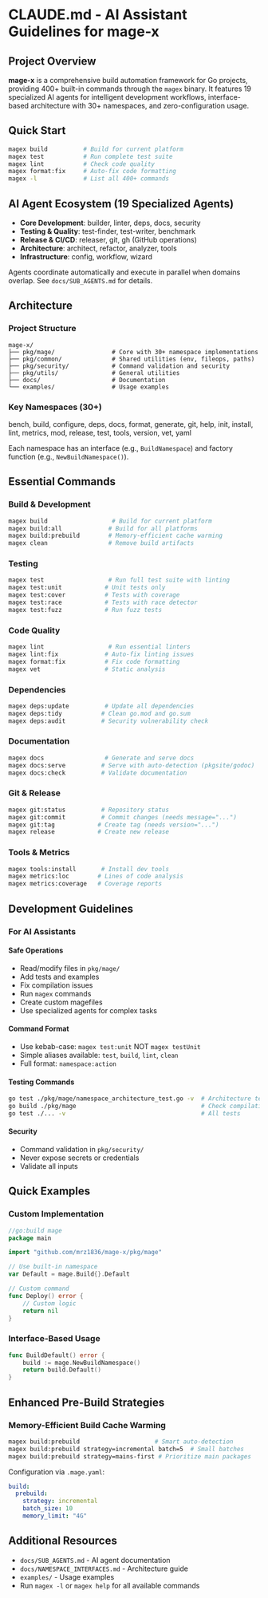 # CLAUDE.md - AI Assistant Guidelines for mage-x

## Project Overview
**mage-x** is a comprehensive build automation framework for Go projects, providing 400+ built-in commands through the `magex` binary. It features 19 specialized AI agents for intelligent development workflows, interface-based architecture with 30+ namespaces, and zero-configuration usage.

## Quick Start
```bash
magex build          # Build for current platform
magex test           # Run complete test suite
magex lint           # Check code quality
magex format:fix     # Auto-fix code formatting
magex -l             # List all 400+ commands
```

## AI Agent Ecosystem (19 Specialized Agents)
- **Core Development**: builder, linter, deps, docs, security
- **Testing & Quality**: test-finder, test-writer, benchmark
- **Release & CI/CD**: releaser, git, gh (GitHub operations)
- **Architecture**: architect, refactor, analyzer, tools
- **Infrastructure**: config, workflow, wizard

Agents coordinate automatically and execute in parallel when domains overlap. See `docs/SUB_AGENTS.md` for details.

## Architecture

### Project Structure
```
mage-x/
├── pkg/mage/                # Core with 30+ namespace implementations
├── pkg/common/              # Shared utilities (env, fileops, paths)
├── pkg/security/            # Command validation and security
├── pkg/utils/               # General utilities
├── docs/                    # Documentation
└── examples/                # Usage examples
```

### Key Namespaces (30+)
bench, build, configure, deps, docs, format, generate, git, help, init, install, lint, metrics, mod, release, test, tools, version, vet, yaml

Each namespace has an interface (e.g., `BuildNamespace`) and factory function (e.g., `NewBuildNamespace()`).

## Essential Commands

### Build & Development
```bash
magex build                  # Build for current platform
magex build:all             # Build for all platforms
magex build:prebuild        # Memory-efficient cache warming
magex clean                 # Remove build artifacts
```

### Testing
```bash
magex test                  # Run full test suite with linting
magex test:unit            # Unit tests only
magex test:cover           # Tests with coverage
magex test:race            # Tests with race detector
magex test:fuzz            # Run fuzz tests
```

### Code Quality
```bash
magex lint                  # Run essential linters
magex lint:fix             # Auto-fix linting issues
magex format:fix           # Fix code formatting
magex vet                  # Static analysis
```

### Dependencies
```bash
magex deps:update          # Update all dependencies
magex deps:tidy           # Clean go.mod and go.sum
magex deps:audit          # Security vulnerability check
```

### Documentation
```bash
magex docs                 # Generate and serve docs
magex docs:serve          # Serve with auto-detection (pkgsite/godoc)
magex docs:check          # Validate documentation
```

### Git & Release
```bash
magex git:status          # Repository status
magex git:commit          # Commit changes (needs message="...")
magex git:tag            # Create tag (needs version="...")
magex release            # Create new release
```

### Tools & Metrics
```bash
magex tools:install       # Install dev tools
magex metrics:loc        # Lines of code analysis
magex metrics:coverage   # Coverage reports
```

## Development Guidelines

### For AI Assistants

#### Safe Operations
- Read/modify files in `pkg/mage/`
- Add tests and examples
- Fix compilation issues
- Run `magex` commands
- Create custom magefiles
- Use specialized agents for complex tasks

#### Command Format
- Use kebab-case: `magex test:unit` NOT `magex testUnit`
- Simple aliases available: `test`, `build`, `lint`, `clean`
- Full format: `namespace:action`

#### Testing Commands
```bash
go test ./pkg/mage/namespace_architecture_test.go -v  # Architecture test
go build ./pkg/mage                                   # Check compilation
go test ./... -v                                      # All tests
```

#### Security
- Command validation in `pkg/security/`
- Never expose secrets or credentials
- Validate all inputs

## Quick Examples

### Custom Implementation
```go
//go:build mage
package main

import "github.com/mrz1836/mage-x/pkg/mage"

// Use built-in namespace
var Default = mage.Build{}.Default

// Custom command
func Deploy() error {
    // Custom logic
    return nil
}
```

### Interface-Based Usage
```go
func BuildDefault() error {
    build := mage.NewBuildNamespace()
    return build.Default()
}
```

## Enhanced Pre-Build Strategies

### Memory-Efficient Build Cache Warming
```bash
magex build:prebuild                     # Smart auto-detection
magex build:prebuild strategy=incremental batch=5  # Small batches
magex build:prebuild strategy=mains-first # Prioritize main packages
```

Configuration via `.mage.yaml`:
```yaml
build:
  prebuild:
    strategy: incremental
    batch_size: 10
    memory_limit: "4G"
```

## Additional Resources
- `docs/SUB_AGENTS.md` - AI agent documentation
- `docs/NAMESPACE_INTERFACES.md` - Architecture guide
- `examples/` - Usage examples
- Run `magex -l` or `magex help` for all available commands
